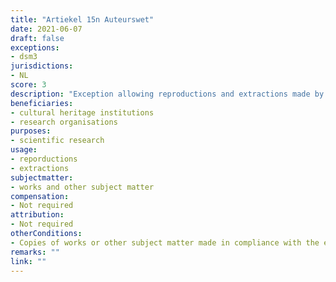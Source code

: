 ```yaml
---
title: "Artiekel 15n Auteurswet"
date: 2021-06-07 
draft: false
exceptions:
- dsm3
jurisdictions:
- NL
score: 3
description: "Exception allowing reproductions and extractions made by research organisations and cultural heritage institutions in order to carry out, for the purposes of scientific research, text and data mining of works or other subject matter to which they have lawful access." 
beneficiaries:
- cultural heritage institutions
- research organisations
purposes: 
- scientific research
usage:
- reporductions
- extractions
subjectmatter:
- works and other subject matter
compensation: 
- Not required 
attribution:
- Not required
otherConditions: 
- Copies of works or other subject matter made in compliance with the exception must be stored with an appropriate level of security and may only be retained for the purposes of scientific research, including for the verification of research results.
remarks: ""
link: ""
---
```

